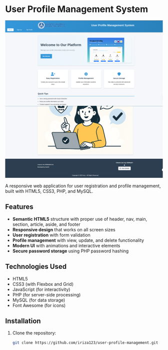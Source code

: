 # User Profile Management System

![Project Screenshot](img/Home.png)
![Project Screenshot](img/footer.png)

A responsive web application for user registration and profile management, built with HTML5, CSS3, PHP, and MySQL.

## Features

- **Semantic HTML5** structure with proper use of header, nav, main, section, article, aside, and footer
- **Responsive design** that works on all screen sizes
- **User registration** with form validation
- **Profile management** with view, update, and delete functionality
- **Modern UI** with animations and interactive elements
- **Secure password storage** using PHP password hashing

## Technologies Used

- HTML5
- CSS3 (with Flexbox and Grid)
- JavaScript (for interactivity)
- PHP (for server-side processing)
- MySQL (for data storage)
- Font Awesome (for icons)

## Installation

1. Clone the repository:
   ```bash
   git clone https://github.com/iriza123/user-profile-management.git